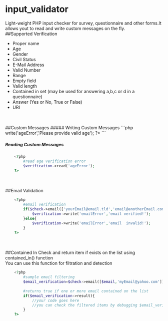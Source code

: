 # input_validator
Light-weight PHP input checker for survey, questionnaire and other forms.It allows yout to read and write custom messages on the fly.
<br/>
##Supported Verification

 * Proper name
 * Age
 * Gender
 * Civil Status
 * E-Mail Address
 * Valid Number
 * Range
 * Empty field
 * Valid length
 * Contained in set (may be used for answering a,b,c or d in a questionnaire)
 * Answer (Yes or No, True or False)
 * URI

<br/>
<br/>
##Custom Messages
##### Writing Custom Messages
```php
	<?php 
		#write age verification error
		$verification->write('ageError','Please provide valid age'); 
	?>
``` 

##### Reading Custom Messages
```php
	<?php 
		#read age verification error
		$verification->read('ageError'); 
	?>
``` 

<br/>
<br/>
##Email Validation

```php
	<?php 
		#email verification
		if($check->email(['yourEmail@email.tld','email@anotherEmail.com'])->result){
 			$verification->write('emailError','email verified!');
		}else{
			$verification->write('emailError','email  invalid!');	
		}
	?>
``` 


<br/>
<br/>
##Contained In
Check and return item if exists on the list using contained_in() function<br/>
You can use this function for filtration and detection

```php
	<?php 
		#sample email filtering
		$email_verification=$check->email([$email,'myEmail@yahoo.com'])->contained_in(['myEmail@yahoo.com','yourEmail@gmail.com']);
		
		#returns true if one or more email contained on the list
		if($email_verification->result){
 			//your code goes here
 			//you can check the filtered items by debugging $email_verification->filtered;
		}
	?>
``` 